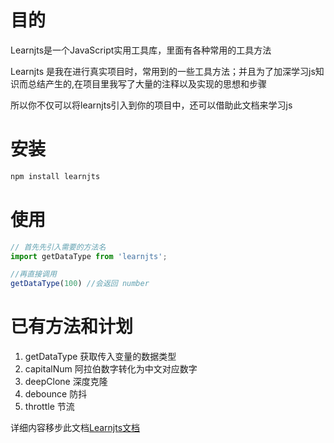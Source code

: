 
# 目的
Learnjts是一个JavaScript实用工具库，里面有各种常用的工具方法

Learnjts 是我在进行真实项目时，常用到的一些工具方法；并且为了加深学习js知识而总结产生的,在项目里我写了大量的注释以及实现的思想和步骤

所以你不仅可以将learnjts引入到你的项目中，还可以借助此文档来学习js

# 安装

```js
npm install learnjts
```

# 使用

```js
// 首先先引入需要的方法名
import getDataType from 'learnjts';

//再直接调用
getDataType(100) //会返回 number
```

# 已有方法和计划

1. getDataType 获取传入变量的数据类型 
2. capitalNum  阿拉伯数字转化为中文对应数字 
3. deepClone   深度克隆 
4. debounce    防抖
5. throttle    节流

详细内容移步此文档[Learnjts文档](https://dongyuanwai.github.io/learnjtsdoc/)
